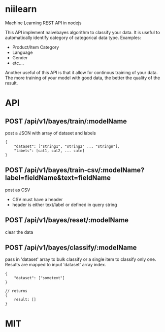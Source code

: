 # niilearn
Machine Learning REST API in nodejs

This API implement naivebayes algorithm to classify your data.  It is useful to automatically identify category of categorical data type.  Examples:

* Product/Item Category
* Language
* Gender
* etc....

Another useful of this API is that it allow for continous training of your data. The more training of your model with good data, the better the quality of the result.


# API

## POST /api/v1/bayes/train/:modelName
post a JSON with array of dataset and labels

```
{
    "dataset": ["string1", "string2" ... "stringn"],
    "labels": [cat1, cat2, ... catn]
}
```

## POST /api/v1/bayes/train-csv/:modelName?label=fieldName&text=fieldName
post as CSV

* CSV must have a header
* header is either text/label or defined in query string

## POST /api/v1/bayes/reset/:modelName
clear the data

## POST /api/v1/bayes/classify/:modelName
pass in 'dataset' array to bulk classify or a single item to classify only one.  Results are mapped to input 'dataset' array index.

```
{
    "dataset": ["sometext"]
}

// returns
{
    result: []
}
```

# MIT